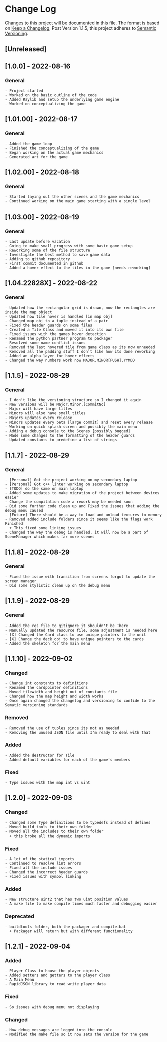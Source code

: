 # Change Log

Changes to this project will be documented in this file.
The format is based on [Keep a Changelog](https://keepachangelog.com/en/1.0.0/),
Post Version 1.1.5, this project adheres to [Semantic Versioning](https://semver.org/spec/v2.0.0.html).

## [Unreleased]

## [1.0.0] - 2022-08-16
  ### General
    - Project started
    - Worked on the basic outline of the code
    - Added Raylib and setup the underlying game engine
    - Worked on conceptualizing the game

## [1.01.00] - 2022-08-17
  ### General
    - Added the game loop
    - Finished the conceptualizing of the game
    - Began working on the actual game mechanics
    - Generated art for the game

## [1.02.00] - 2022-08-18
  ### General
    - Started laying out the other scenes and the game mechanics
    - Continued working on the main game starting with a single level

## [1.03.00] - 2022-08-19
  ### General
    - Last update before vacation
    - Going to make small progress with some basic game setup
    - Reworking some of the file structure
    - Investigate the best method to save game data
    - Adding to github repository
    - First commit documented in github
    - Added a hover effect to the tiles in the game [needs reworking]

## [1.04.22828X] - 2022-08-22
  ### General
    - Updated how the rectangular grid is drawn, now the rectangles are inside the map object
    - Updated how tile hover is handled [in map obj]
    - Changed map obj to a tuple instead of a pair
    - Fixed the header guards on some files
    - Created a Tile Class and moved it into its own file
    - Fixed issues with the games hover detection
    - Renamed the python partner program to packager
    - Resolved some name conflict issues
    - Removed the last hovered tile from game class as its now unneeded
    - Removed all the padding stuff I don't like how its done reworking
    - Added an alpha layer for hover effects
    - Changed the way numbers work now MAJOR.MINOR[PUSH].YYMDD

## [1.1.5] - 2022-08-29
  ### General
    - I don't like the versioning structure so I changed it again
    - New versions will be Major.Minor.[CommitNo]
    - Major will have large titles
    - Minors will also have small titles
    - Majors updates every release
    - Minors updates every beta [large commit] and reset every release
    - Working on quick splash screen and possibly the main menu
    - Adding a debug console to the Scenes [possibly bugged]
    - Made some changes to the formatting of the header guards
    - Updated constants to predefine a list of strings

## [1.1.7] - 2022-08-29
  ### General
    - [Personal] Got the project working on my secondary laptop
    - [Personal] Got c++ linter working on secondary laptop
    - [TODO] do the same on main laptop
    - Added some updates to make migration of the project between devices easier
    - Change the compilation code a rework may be needed soon
    - Did some further code clean up and Fixed the issues that adding the debug menu caused
    - [Future] There should be a way to load and unload textures to memory
    - Removed added include folders since it seems like the flags work Finished
      + This fixed some linking issues
    - Changed the way the debug is handled, it will now be a part of SceneManager which makes far more scenes
    
## [1.1.8] - 2022-08-29
  ### General
    - Fixed the issue with transition from screens forgot to update the screen manager
    - Did some stylistic clean up on the debug menu

## [1.1.9] - 2022-08-29
  ### General
    - Added the res file to gitignore it shouldn't be There
    - Manually updated the resource file, some adjustment is needed here
    - [X] Changed the Card class to use unique pointers to the unit
    - [X] Change the deck obj to have unique pointers to the cards
    - Added the skeleton for the main menu

## [1.1.10] - 2022-09-02
  ### Changed
    - Change int constants to definitions
    - Renamed the cardpointer definitions
    - Moved tilewidth and height out of constants file
    - Changed how the map height and width works
    - Once again changed the changelog and versioning to confide to the Sematic versioning standards
  ### Removed
    - Removed the use of tuples since its not as needed
    - Removing the unused JSON file until I'm ready to deal with that
  ### Added
    - Added the destructor for Tile
    - Added default variables for each of the game's members
  ### Fixed
    - Type issues with the map int vs uint

## [1.2.0] - 2022-09-03
  ### Changed
    - Changed some Type definitions to be typedefs instead of defines
    - Moved build tools to their own folder
    - Moved all the includes to their own folder
      + this broke all the dynamic imports
  ### Fixed
    - A lot of the statical imports
    - Continued to resolve lint errors
    - Fixed all the include issues
    - Changed the incorrect header guards
    - Fixed issues with symbol linking
  ### Added
    - New structure uint2 that has two uint position values
    - A make file to make compile times much faster and debugging easier
  ### Deprecated
    - buildtools folder, both the packager and compile.bat
      + Packager will return but with different functionality

## [1.2.1] - 2022-09-04
  ### Added
    - Player Class to house the player objects
    - Added setters and getters to the player class
    - A Main Menu
    - RapidJSON library to read write player data
  ### Fixed
    - So issues with debug menu not displaying
  ### Changed
    - How debug messages are logged into the console
    - Modified the make file so it now sets the version for the game
